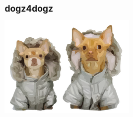 # dogz4dogz

[![](https://github.com/noviceapp-com/dogz4dogz/blob/master/images/Poster.png?raw=true)]()
